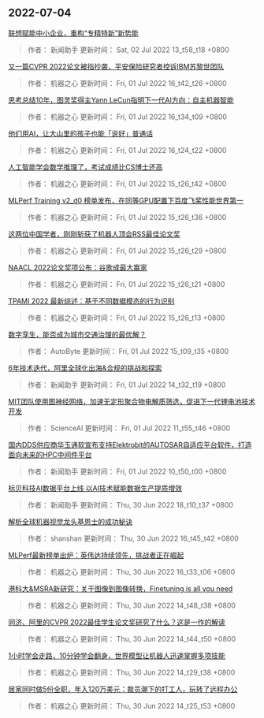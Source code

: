 
## 2022-07-04

 [联想赋能中小企业，重构“专精特新”新势能](https://www.jiqizhixin.com/articles/2022-07-02)

> 作者： 新闻助手  更新时间： Sat, 02 Jul 2022 13_t58_t18 +0800

 [又一篇CVPR 2022论文被指抄袭，平安保险研究者控诉IBM苏黎世团队](https://www.jiqizhixin.com/articles/2022-07-01-13)

> 作者： 机器之心  更新时间： Fri, 01 Jul 2022 16_t42_t26 +0800

 [思考总结10年，图灵奖得主Yann LeCun指明下一代AI方向：自主机器智能](https://www.jiqizhixin.com/articles/2022-07-01-12)

> 作者： 机器之心  更新时间： Fri, 01 Jul 2022 16_t34_t09 +0800

 [他们用AI，让大山里的孩子也能「说好」普通话](https://www.jiqizhixin.com/articles/2022-07-01-11)

> 作者： 机器之心  更新时间： Fri, 01 Jul 2022 16_t24_t22 +0800

 [人工智能学会数学推理了，考试成绩比CS博士还高](https://www.jiqizhixin.com/articles/2022-07-01-8)

> 作者： 机器之心  更新时间： Fri, 01 Jul 2022 15_t26_t42 +0800

 [MLPerf Training v2_d0 榜单发布，在同等GPU配置下百度飞桨性能世界第一](https://www.jiqizhixin.com/articles/2022-07-01-10)

> 作者： 机器之心  更新时间： Fri, 01 Jul 2022 15_t26_t36 +0800

 [这两位中国学者，刚刚斩获了机器人顶会RSS最佳论文奖](https://www.jiqizhixin.com/articles/2022-07-01-4)

> 作者： 机器之心  更新时间： Fri, 01 Jul 2022 15_t26_t29 +0800

 [NAACL 2022论文奖项公布：谷歌成最大赢家](https://www.jiqizhixin.com/articles/2022-07-01-3)

> 作者： 机器之心  更新时间： Fri, 01 Jul 2022 15_t26_t21 +0800

 [TPAMI 2022   最新综述：基于不同数据模态的行为识别](https://www.jiqizhixin.com/articles/2022-07-01-7)

> 作者： 机器之心  更新时间： Fri, 01 Jul 2022 15_t26_t13 +0800

 [数字孪生，能否成为城市交通治理的最优解？](https://www.jiqizhixin.com/articles/2022-07-01-9)

> 作者： AutoByte  更新时间： Fri, 01 Jul 2022 15_t09_t35 +0800

 [6年技术迭代，阿里全球化出海&合规的挑战和探索](https://www.jiqizhixin.com/articles/2022-07-01-6)

> 作者： 新闻助手  更新时间： Fri, 01 Jul 2022 14_t32_t19 +0800

 [MIT团队使用图神经网络，加速无定形聚合物电解质筛选，促进下一代锂电池技术开发](https://www.jiqizhixin.com/articles/2022-07-01-5)

> 作者： ScienceAI  更新时间： Fri, 01 Jul 2022 11_t55_t46 +0800

 [国内DDS供应商华玉通软宣布支持Elektrobit的AUTOSAR自适应平台软件，打造面向未来的HPC中间件平台](https://www.jiqizhixin.com/articles/2022-07-01-2)

> 作者： 新闻助手  更新时间： Fri, 01 Jul 2022 10_t50_t00 +0800

 [标贝科技AI数据平台上线 以AI技术赋能数据生产提质增效](https://www.jiqizhixin.com/articles/2022-06-30-17)

> 作者： 新闻助手  更新时间： Thu, 30 Jun 2022 18_t10_t37 +0800

 [解析全球机器视觉龙头基恩士的成功秘诀](https://www.jiqizhixin.com/articles/2022-06-30-16)

> 作者： shanshan  更新时间： Thu, 30 Jun 2022 16_t45_t42 +0800

 [MLPerf最新榜单出炉：英伟达持续领先，挑战者正在崛起](https://www.jiqizhixin.com/articles/2022-06-30-15)

> 作者： 机器之心  更新时间： Thu, 30 Jun 2022 16_t33_t06 +0800

 [港科大&MSRA新研究：关于图像到图像转换，Finetuning is all you need](https://www.jiqizhixin.com/articles/2022-06-30-14)

> 作者： 机器之心  更新时间： Thu, 30 Jun 2022 14_t48_t38 +0800

 [同济、阿里的CVPR 2022最佳学生论文奖研究了什么？这是一作的解读](https://www.jiqizhixin.com/articles/2022-06-30-13)

> 作者： 机器之心  更新时间： Thu, 30 Jun 2022 14_t44_t50 +0800

 [1小时学会走路，10分钟学会翻身，世界模型让机器人迅速掌握多项技能](https://www.jiqizhixin.com/articles/2022-06-30-12)

> 作者： 机器之心  更新时间： Thu, 30 Jun 2022 14_t29_t38 +0800

 [居家同时做5份全职，年入120万美元：裁员潮下的打工人，玩转了远程办公](https://www.jiqizhixin.com/articles/2022-06-30-11)

> 作者： 机器之心  更新时间： Thu, 30 Jun 2022 14_t25_t53 +0800
